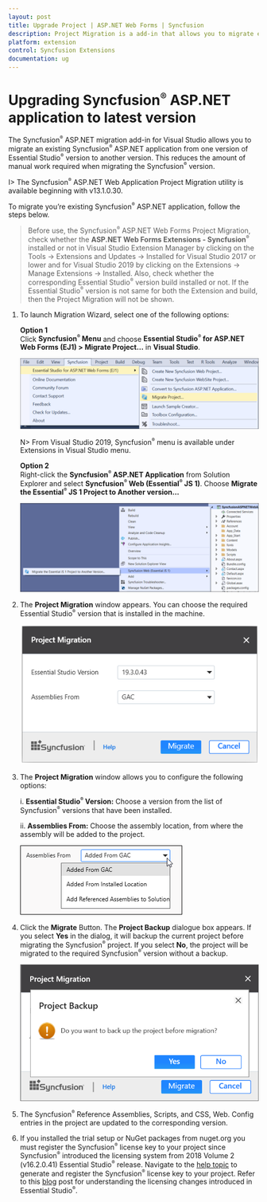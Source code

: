 ```yaml
---
layout: post
title: Upgrade Project | ASP.NET Web Forms | Syncfusion
description: Project Migration is a add-in that allows you to migrate existing Syncfusion ASP.NET Web Forms project from one Essential Studio version to another version
platform: extension
control: Syncfusion Extensions
documentation: ug
---
```


# Upgrading Syncfusion<sup style="font-size:70%">&reg;</sup> ASP.NET application to latest version

The Syncfusion<sup style="font-size:70%">&reg;</sup> ASP.NET migration add-in for Visual Studio allows you to migrate an existing Syncfusion<sup style="font-size:70%">&reg;</sup> ASP.NET application from one version of Essential Studio<sup style="font-size:70%">&reg;</sup> version to another version. This reduces the amount of manual work required when migrating the Syncfusion<sup style="font-size:70%">&reg;</sup> version.

I> The Syncfusion<sup style="font-size:70%">&reg;</sup> ASP.NET Web Application Project Migration utility is available beginning with v13.1.0.30.

To migrate you’re existing Syncfusion<sup style="font-size:70%">&reg;</sup> ASP.NET application, follow the steps below.

> Before use, the Syncfusion<sup style="font-size:70%">&reg;</sup> ASP.NET Web Forms Project Migration, check whether the **ASP.NET Web Forms Extensions - Syncfusion<sup style="font-size:70%">&reg;</sup>** installed or not in Visual Studio Extension Manager by clicking on the Tools -> Extensions and Updates -> Installed for Visual Studio 2017 or lower and for Visual Studio 2019 by clicking on the Extensions -> Manage Extensions -> Installed. Also, check whether the corresponding Essential Studio<sup style="font-size:70%">&reg;</sup> version build installed or not. If the Essential Studio<sup style="font-size:70%">&reg;</sup> version is not same for both the Extension and build, then the Project Migration will not be shown.

1. To launch Migration Wizard, select one of the following options:

   **Option 1**   
   Click **Syncfusion<sup style="font-size:70%">&reg;</sup> Menu** and choose **Essential Studio<sup style="font-size:70%">&reg;</sup> for ASP.NET Web Forms (EJ1) > Migrate Project…** in **Visual Studio**.

   ![Syncfusion Essential JS 1 ASP.NET Web Forms Project Migration via Syncfusion menu](Upgrade-Project_images/Syncfusion_Menu_Project_Migration1.png)

   N> From Visual Studio 2019, Syncfusion<sup style="font-size:70%">&reg;</sup> menu is available under Extensions in Visual Studio menu.

   **Option 2**  
   Right-click the **Syncfusion<sup style="font-size:70%">&reg;</sup> ASP.NET Application** from Solution Explorer and select **Syncfusion<sup style="font-size:70%">&reg;</sup> Web (Essential<sup style="font-size:70%">&reg;</sup> JS 1)**. Choose **Migrate the Essential<sup style="font-size:70%">&reg;</sup> JS 1 Project to Another version…**

   ![Syncfusion Essential JS 1 ASP.NET Web Forms Project Migration add-in](Upgrade-Project_images/Project-Migration_img1.png)

2. The **Project Migration** window appears. You can choose the required Essential Studio<sup style="font-size:70%">&reg;</sup> version that is installed in the machine.

   ![Syncfusion Essential JS 1 ASP.NET Web Forms Project Migration wizard](Upgrade-Project_images/Project-Migration_img2.png)

3. The **Project Migration** window allows you to configure the following options:

   i. **Essential Studio<sup style="font-size:70%">&reg;</sup> Version:** Choose a version from the list of Syncfusion<sup style="font-size:70%">&reg;</sup> versions that have been installed.
   
   ii. **Assemblies From:** Choose the assembly location, from where the assembly will be added to the project.

    ![Choose the assembly location, from where the assembly is added to the project](Upgrade-Project_images/Project-Migration_img3.jpeg)
   
4. Click the **Migrate** Button. The **Project Backup** dialogue box appears. If you select **Yes** in the dialog, it will backup the current project before migrating the Syncfusion<sup style="font-size:70%">&reg;</sup> project. If you select **No**, the project will be migrated to the required Syncfusion<sup style="font-size:70%">&reg;</sup> version without a backup.
   
   ![Syncfusion Essential JS 1 ASP.NET Web Forms Project Migration backup dialog](Upgrade-Project_images/Project-Migration_img4.png)
   
   
5. The Syncfusion<sup style="font-size:70%">&reg;</sup> Reference Assemblies, Scripts, and CSS, Web. Config entries in the project are updated to the corresponding version.

6. If you installed the trial setup or NuGet packages from nuget.org you must register the Syncfusion<sup style="font-size:70%">&reg;</sup> license key to your project since Syncfusion<sup style="font-size:70%">&reg;</sup> introduced the licensing system from 2018 Volume 2 (v16.2.0.41) Essential Studio<sup style="font-size:70%">&reg;</sup> release. Navigate to the [help topic](https://help.syncfusion.com/common/essential-studio/licensing/license-key#how-to-generate-syncfusion-license-key) to generate and register the Syncfusion<sup style="font-size:70%">&reg;</sup> license key to your project. Refer to this [blog](https://blog.syncfusion.com/post/Whats-New-in-2018-Volume-2-Licensing-Changes-in-the-1620x-Version-of-Essential-Studio.aspx?_ga=2.11237684.1233358434.1587355730-230058891.1567654773) post for understanding the licensing changes introduced in Essential Studio<sup style="font-size:70%">&reg;</sup>.